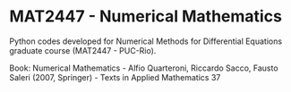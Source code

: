 # MAT2447 - Numerical Mathematics

Python codes developed for Numerical Methods for Differential Equations graduate course
(MAT2447 - PUC-Rio).

Book: Numerical Mathematics - Alfio Quarteroni, Riccardo Sacco, Fausto Saleri (2007, Springer) - Texts in Applied Mathematics 37
